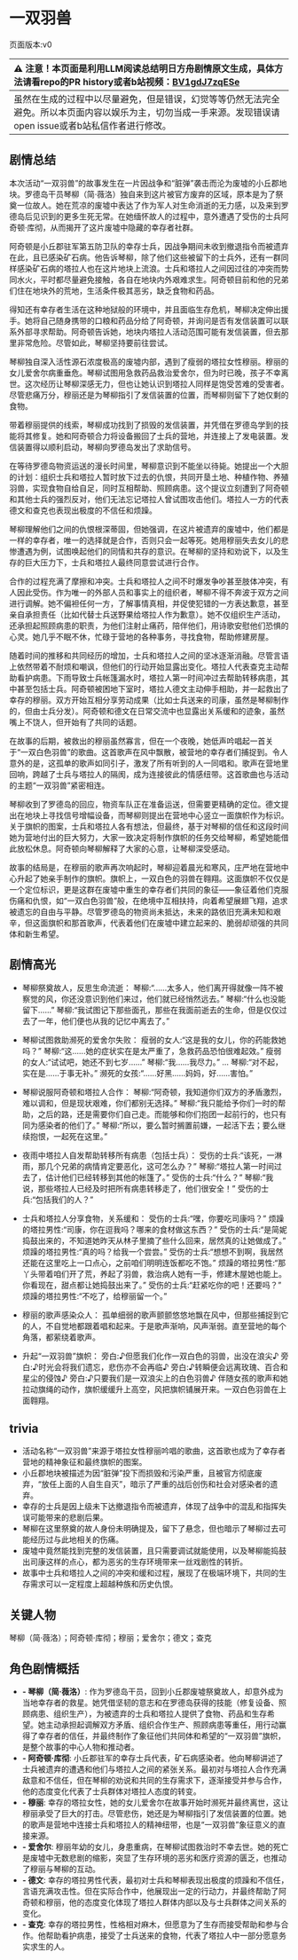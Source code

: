 # 一双羽兽
页面版本:v0
 

| :warning: 注意！本页面是利用LLM阅读总结明日方舟剧情原文生成，具体方法请看repo的PR history或者b站视频：[BV1gdJ7zqESe](https://www.bilibili.com/video/BV1gdJ7zqESe/)         |
|:----------------------------|
| 虽然在生成的过程中以尽量避免，但是错误，幻觉等等仍然无法完全避免。所以本页面内容以娱乐为主，切勿当成一手来源。发现错误请open issue或者b站私信作者进行修改。|



## 剧情总结
本次活动“一双羽兽”的故事发生在一片因战争和“脏弹”袭击而沦为废墟的小丘郡地块。罗德岛干员琴柳（简·薇洛）独自来到这片被官方废弃的区域，原本是为了祭奠一位故人。她在荒凉的废墟中表达了作为军人对生命消逝的无力感，以及来到罗德岛后见识到的更多生死无常。在她缅怀故人的过程中，意外遭遇了受伤的士兵阿奇顿·库彻，从而揭开了这片废墟中隐藏的幸存者社群。

阿奇顿是小丘郡驻军第五防卫队的幸存士兵，因战争期间未收到撤退指令而被遗弃在此，且已感染矿石病。他告诉琴柳，除了他们这些被留下的士兵外，还有一群同样感染矿石病的塔拉人也在这片地块上流浪。士兵和塔拉人之间因过往的冲突而势同水火，平时都尽量避免接触，各自在地块内外艰难求生。阿奇顿目前和他的兄弟们住在地块外的荒地，生活条件极其恶劣，缺乏食物和药品。

得知还有幸存者生活在这种地狱般的环境中，并且面临生存危机，琴柳决定伸出援手。她将自己随身携带的口粮和药品分给了阿奇顿，并询问是否有发信装置可以联系外部寻求帮助。阿奇顿告诉她，地块内塔拉人活动范围可能有发信装置，但去那里非常危险。尽管如此，琴柳坚持要前往尝试。

琴柳独自深入活性源石浓度极高的废墟内部，遇到了瘦弱的塔拉女性穆丽。穆丽的女儿爱舍尔病重垂危。琴柳试图用急救药品救治爱舍尔，但为时已晚，孩子不幸离世。这次经历让琴柳深感无力，但也让她认识到塔拉人同样是饱受苦难的受害者。尽管悲痛万分，穆丽还是为琴柳指引了发信装置的位置，而琴柳则留下了她仅剩的食物。

带着穆丽提供的线索，琴柳成功找到了损毁的发信装置，并凭借在罗德岛学到的技能将其修复。她和阿奇顿合力将设备搬回了士兵的营地，并连接上了发电装置。发信装置得以顺利启动，琴柳向罗德岛发出了求助信号。

在等待罗德岛物资运送的漫长时间里，琴柳意识到不能坐以待毙。她提出一个大胆的计划：组织士兵和塔拉人暂时放下过去的仇恨，共同开垦土地、种植作物、养殖羽兽，实现食物自给自足，同时互相帮助、照顾病患。这个提议立刻遭到了阿奇顿和其他士兵的强烈反对，他们无法忘记塔拉人曾试图攻击他们。塔拉人一方的代表德文和查克也表现出极度的不信任和烦躁。

琴柳理解他们之间的仇恨根深蒂固，但她强调，在这片被遗弃的废墟中，他们都是一样的幸存者，唯一的选择就是合作，否则只会一起等死。她用穆丽失去女儿的悲惨遭遇为例，试图唤起他们的同情和共存的意识。在琴柳的坚持和劝说下，以及生存的巨大压力下，士兵和塔拉人最终同意尝试进行合作。

合作的过程充满了摩擦和冲突。士兵和塔拉人之间不时爆发争吵甚至肢体冲突，有人因此受伤。作为唯一的外部人员和事实上的组织者，琴柳不得不奔波于双方之间进行调解。她不偏袒任何一方，了解事情真相，并促使犯错的一方表达歉意，甚至亲自承担责任（比如代替士兵送野果给塔拉人作为歉意）。她不仅组织生产活动，还承担起照顾病患的职责，为他们注射止痛药，陪伴他们，用诗歌安慰他们恐惧的心灵。她几乎不眠不休，忙碌于营地的各种事务，寻找食物，帮助修建房屋。

随着时间的推移和共同经历的增加，士兵和塔拉人之间的坚冰逐渐消融。尽管言语上依然带着不耐烦和嘲讽，但他们的行动开始显露出变化。塔拉人代表查克主动帮助看护病患。下雨导致士兵帐篷漏水时，塔拉人第一时间冲过去帮助转移病患，其中甚至包括士兵。阿奇顿被困地下室时，塔拉人德文主动伸手相助，并一起救出了幸存的穆丽。双方开始互相分享劳动成果（比如士兵送来的司康，虽然是琴柳制作的，但由士兵分发）。阿奇顿和德文在日常交流中也显露出关系缓和的迹象，虽然嘴上不饶人，但开始有了共同的话题。

在故事的后期，被救出的穆丽虽然寡言，但在一个夜晚，她低声吟唱起一首关于“一双白色羽兽”的歌曲。这首歌声在风中飘散，被营地的幸存者们捕捉到。令人意外的是，这孤单的歌声如同引子，激发了所有听到的人一同唱和。歌声在营地里回响，跨越了士兵与塔拉人的隔阂，成为连接彼此的情感纽带。这首歌曲也与活动的主题“一双羽兽”紧密相连。

琴柳收到了罗德岛的回应，物资车队正在准备运送，但需要更精确的定位。德文提出在地块上寻找信号增幅设备，而琴柳则提出在营地中心竖立一面旗帜作为标识。关于旗帜的图案，士兵和塔拉人各有想法，但最终，基于对琴柳的信任和这段时间她为营地付出的巨大努力，大家一致决定将制作旗帜的任务交给琴柳，希望她能借此放松休息。阿奇顿向琴柳解释了大家的心意，让琴柳深受感动。

故事的结局是，在穆丽的歌声再次响起时，琴柳迎着晨光和寒风，庄严地在营地中心升起了她亲手制作的旗帜。旗帜上，一双白色的羽兽在翱翔。这面旗帜不仅仅是一个定位标识，更是这群在废墟中重生的幸存者们共同的象征——象征着他们克服伤痛和仇恨，如“一双白色羽兽”般，在绝境中互相扶持，向着希望展翅飞翔，追求被遗忘的自由与平静。尽管罗德岛的物资尚未抵达，未来的路依旧充满未知和艰辛，但这面旗帜和那首歌声，代表着他们在废墟中建立起来的、脆弱却顽强的共同体和新生希望。
## 剧情高光
- 琴柳祭奠故人，反思生命流逝：
琴柳:“......太多人，他们离开得就像一阵不被察觉的风，你还没意识到他们来过，他们就已经悄然远去。”
琴柳:“什么也没能留下......”
琴柳:“我试图记下那些面孔，那些在我面前逝去的生命，但是仅仅过去了一年，他们便也从我的记忆中离去了。”

- 琴柳试图救助濒死的爱舍尔失败：
瘦弱的女人:“这是我的女儿，你的药能救她吗？”
琴柳:“这......她的症状实在是太严重了，急救药品恐怕很难起效。”
瘦弱的女人:“试试吧，她还不到七岁......”
琴柳:“我......我尽力。”
...
琴柳:“对不起，实在是......于事无补。”
濒死的女孩:“......好黑......妈妈，好......害怕。”

- 琴柳说服阿奇顿和塔拉人合作：
琴柳:“阿奇顿，我知道你们双方的矛盾激烈，难以调和，但是现状艰难，你们都别无选择。”
琴柳:“我只能给予你们一时的帮助，之后的路，还是需要你们自己走。而能够和你们抱团一起前行的，也只有同为感染者的他们了。”
琴柳:“所以，要么暂时搁置前嫌，一起活下去；要么继续抱恨，一起死在这里。”

- 夜雨中塔拉人自发帮助转移所有病患（包括士兵）：
受伤的士兵:“该死，一淋雨，那几个兄弟的病情肯定要恶化，这可怎么办？”
琴柳:“塔拉人第一时间过去了，估计他们已经转移到其他的帐篷了。”
受伤的士兵:“什么？”
琴柳:“我说，那些塔拉人已经及时把所有病患转移走了，他们很安全！”
受伤的士兵:“包括我们的人？”

- 士兵和塔拉人分享食物，关系缓和：
受伤的士兵:“嘿，你要吃司康吗？”
烦躁的塔拉男性:“司康，你在逗我吗？哪来的食材做这东西？”
受伤的士兵:“是简妮捣鼓出来的，不知道她昨天从林子里摘了些什么回来，居然真的让她做成了。”
烦躁的塔拉男性:“真的吗？给我一个尝尝。”
受伤的士兵:“想想不到啊，我居然还能在这里吃上一口点心，之前咱们明明连饭都吃不饱。”
烦躁的塔拉男性:“那丫头带着咱们开了荒，养起了羽兽，救治病人她有一手，修建木屋她也能上。你看现在，甜点都让她捣鼓出来了。”
受伤的士兵:“赶紧吃你的吧！还要吗？”
烦躁的塔拉男性:“不吃了，给穆丽留一个。”

- 穆丽的歌声感染众人：
孤单细弱的歌声颤颤悠悠地飘在风中，但那些捕捉到它的人，不自觉地都跟着唱和起来。于是歌声渐响，风声渐弱。直至营地的每个角落，都萦绕着歌声。

- 升起“一双羽兽”旗帜：
旁白:♪但愿我们化作一双白色的羽兽，出没在浪尖♪
旁白:♪时光会将我们遗忘，悲伤亦不会再临♪
旁白:♪转瞬便会远离玫瑰、百合和星尘的侵蚀♪
旁白:♪只要我们是一双浪尖上的白色羽兽♪
伴随女孩的歌声和她拉动旗绳的动作，旗帜缓缓升上高空，风把旗帜铺展开来。一双白色羽兽在上面翱翔。
## trivia
- 活动名称“一双羽兽”来源于塔拉女性穆丽吟唱的歌曲，这首歌也成为了幸存者营地的精神象征和最终旗帜的图案。
- 小丘郡地块被描述为因“脏弹”投下而损毁和污染严重，且被官方彻底废弃，“放任上面的人自生自灭”，暗示了严重的战后创伤和社会对感染者的遗弃。
- 幸存的士兵是因上级未下达撤退指令而被遗弃，体现了战争中的混乱和指挥失误可能带来的悲剧后果。
- 琴柳在这里祭奠的故人身份未明确提及，留下了悬念，但也暗示了琴柳过去可能经历过与此地相关的伤痛。
- 废墟中竟然能找到完整的发信装置，且只需要调试就能使用，以及琴柳能捣鼓出司康这样的点心，都为恶劣的生存环境带来一丝戏剧性的转折。
- 故事中士兵和塔拉人之间的冲突和缓和过程，展现了在极端环境下，共同的生存需求可以一定程度上超越种族和历史仇恨。
## 关键人物
琴柳（简·薇洛）；阿奇顿·库彻；穆丽；爱舍尔；德文；查克
## 角色剧情概括
-   **- 琴柳（简·薇洛）**: 作为罗德岛干员，回到小丘郡废墟祭奠故人，却意外成为当地幸存者的救星。她凭借坚韧的意志和在罗德岛获得的技能（修复设备、照顾病患、组织生产），为被遗弃的士兵和塔拉人提供了食物、药品和生存希望。她主动承担起调解双方矛盾、组织合作生产、照顾病患等重任，用行动赢得了幸存者的信任，并最终制作了象征他们共同体和希望的“一双羽兽”旗帜，是整个故事的中心人物和推动者。
-   **- 阿奇顿·库彻**: 小丘郡驻军的幸存士兵代表，矿石病感染者。他向琴柳讲述了士兵被遗弃的遭遇和他们与塔拉人之间的紧张关系。最初对与塔拉人合作充满敌意和不信任，但在琴柳的劝说和共同的生存需求下，逐渐接受并参与合作，他的态度变化代表了士兵群体对塔拉人态度的转变。
-   **- 穆丽**: 幸存的塔拉女性，她的女儿爱舍尔在故事开始时濒死并最终离世，这让穆丽承受了巨大的打击。尽管悲伤，她还是为琴柳指引了发信装置的位置。她的歌声是营地中连接士兵和塔拉人的精神纽带，也是“一双羽兽”象征意义的直接来源。
-   **- 爱舍尔**: 穆丽年幼的女儿，身患重病，在琴柳试图救治时不幸去世。她的死亡是废墟中无数悲剧的缩影，突显了生存环境的恶劣和医疗资源的匮乏，也推动了穆丽与琴柳的互动。
-   **- 德文**: 幸存的塔拉男性代表，最初对士兵和琴柳表现出极度的烦躁和不信任，言语充满攻击性。但在实际合作中，他展现出一定的行动力，并最终帮助了阿奇顿和穆丽，他的态度变化体现了塔拉人群体内部以及与士兵群体之间关系的变化。
-   **- 查克**: 幸存的塔拉男性，性格相对麻木，但愿意为了生存而接受帮助和参与合作。他帮助看护病患，接受了士兵送来的食物，代表了塔拉人中一部分愿意务实求生的人。